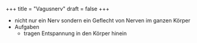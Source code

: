 +++
title = "Vagusnerv"
draft = false
+++

-   nicht nur ein Nerv sondern ein Geflecht von Nerven im ganzen Körper
-   Aufgaben
    -   tragen Entspannung in den Körper hinein